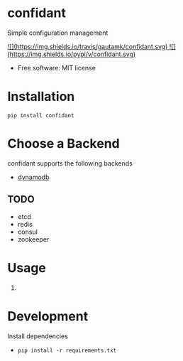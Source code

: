 # confidant
Simple configuration management 

<a href="https://travis-ci.org/gautamk/confidant">
![](https://img.shields.io/travis/gautamk/confidant.svg)
</a>

<a href="https://pypi.python.org/pypi/confidant">
![](https://img.shields.io/pypi/v/confidant.svg)
</a>


* Free software: MIT license

# Installation

```
pip install confidant
```

# Choose a Backend

confidant supports the following backends 

- [dynamodb](https://aws.amazon.com/dynamodb/)

## TODO

- etcd
- redis
- consul
- zookeeper

# Usage

1. 

# Development

Install dependencies

- `pip install -r requirements.txt`
